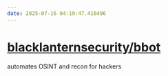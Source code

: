 ```yaml
---
date: 2025-07-16 04:19:47.410496
---
```


# [blacklanternsecurity/bbot](https://github.com/blacklanternsecurity/bbot)

automates OSINT and recon for hackers